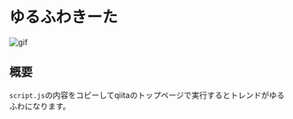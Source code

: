 # ゆるふわきーた 

![gif](https://yaegaki.github.io/yurufuwa-qiita/anim.gif)

## 概要

`script.js`の内容をコピーしてqiitaのトップページで実行するとトレンドがゆるふわになります。
